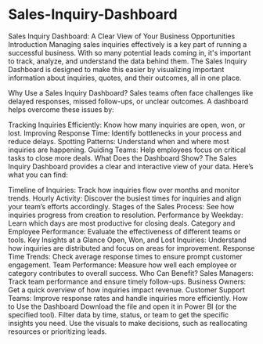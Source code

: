 # Sales-Inquiry-Dashboard
Sales Inquiry Dashboard: A Clear View of Your Business Opportunities
Introduction
Managing sales inquiries effectively is a key part of running a successful business. With so many potential leads coming in, it's important to track, analyze, and understand the data behind them. The Sales Inquiry Dashboard is designed to make this easier by visualizing important information about inquiries, quotes, and their outcomes, all in one place.

Why Use a Sales Inquiry Dashboard?
Sales teams often face challenges like delayed responses, missed follow-ups, or unclear outcomes. A dashboard helps overcome these issues by:

Tracking Inquiries Efficiently: Know how many inquiries are open, won, or lost.
Improving Response Time: Identify bottlenecks in your process and reduce delays.
Spotting Patterns: Understand when and where most inquiries are happening.
Guiding Teams: Help employees focus on critical tasks to close more deals.
What Does the Dashboard Show?
The Sales Inquiry Dashboard provides a clear and interactive view of your data. Here’s what you can find:

Timeline of Inquiries: Track how inquiries flow over months and monitor trends.
Hourly Activity: Discover the busiest times for inquiries and align your team’s efforts accordingly.
Stages of the Sales Process: See how inquiries progress from creation to resolution.
Performance by Weekday: Learn which days are most productive for closing deals.
Category and Employee Performance: Evaluate the effectiveness of different teams or tools.
Key Insights at a Glance
Open, Won, and Lost Inquiries: Understand how inquiries are distributed and focus on areas for improvement.
Response Time Trends: Check average response times to ensure prompt customer engagement.
Team Performance: Measure how well each employee or category contributes to overall success.
Who Can Benefit?
Sales Managers: Track team performance and ensure timely follow-ups.
Business Owners: Get a quick overview of how inquiries impact revenue.
Customer Support Teams: Improve response rates and handle inquiries more efficiently.
How to Use the Dashboard
Download the file and open it in Power BI (or the specified tool).
Filter data by time, status, or team to get the specific insights you need.
Use the visuals to make decisions, such as reallocating resources or prioritizing leads.
